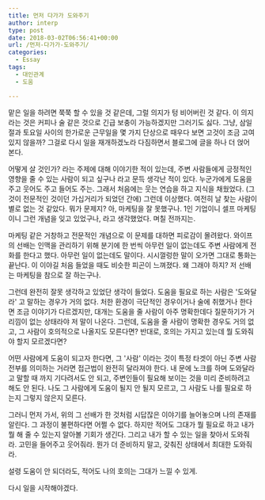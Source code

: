 ```yaml
---
title: 먼저 다가가 도와주기
author: interp
type: post
date: 2018-03-02T06:56:41+00:00
url: /먼저-다가가-도와주기/
categories:
  - Essay
tags:
  - 대인관계
  - 도움

---
```

맡은 일을 하려면 쭉쭉 할 수 있을 것 같은데, 그럴 의지가 텅 비어버린 것 같다. 이 의지라는 것은 커피나 술 같은 것으로 긴급 보충이 가능하겠지만 그러기도 싫다. 그냥, 삼일절과 토요일 사이의 한가로운 근무일을 몇 가지 단상으로 때우다 보면 고것이 조금 고여있지 않을까? 그걸로 다시 일을 재개하겠노라 다짐하면서 블로그에 글을 하나 더 얹어 본다.

어떻게 살 것인가? 라는 주제에 대해 이야기한 적이 있는데, 주변 사람들에게 긍정적인 영향을 줄 수 있는 사람이 되고 싶구나 라고 문득 생각난 적이 있다. 누군가에게 도움을 주고 웃어도 주고 들어도 주는. 그래서 처음에는 웃는 연습을 하고 지식을 채웠었다. (그것이 전문적인 것이던 가십거리가 되었던 간에) 그런데 이상했다. 여전히 날 찾는 사람이 별로 없는 것 같았다. 뭐가 문제지? 아, 마케팅을 잘 못했구나. 1인 기업이니 셀프 마케팅이니 그런 개념을 잊고 있었구나, 라고 생각했었다. 며칠 전까지는.

마케팅 같은 거창하고 전문적인 개념으로 이 문제를 대하면 피로감이 몰려왔다. 와이프의 선배는 인맥을 관리하기 위해 분기에 한 번씩 아무런 일이 없는데도 주변 사람에게 전화를 한다고 했다. 아무런 일이 없는데도 말이다. 시시껄렁한 말이 오가면 그대로 통화는 끝난다. 이 이야길 처음 들었을 때도 비슷한 피곤이 느껴졌다. 왜 그래야 하지? 저 선배는 마케팅을 참으로 잘 하는구나.

그런데 완전히 잘못 생각하고 있었단 생각이 들었다. 도움을 필요로 하는 사람은 '도와달라' 고 말하는 경우가 거의 없다. 처한 환경이 극단적인 경우이거나 술에 취했거나 한다면 조금 이야기가 다르겠지만, 대개는 도움을 줄 사람이 아주 명확한데다 질문하기가 거리낌이 없는 상태라야 저 말이 나온다. 그런데, 도움을 줄 사람이 명확한 경우도 거의 없고, 그 사람이 호의적으로 나올지도 모른다면? 반대로, 호의는 가지고 있는데 뭘 도와줘야 할지 모르겠다면?

어떤 사람에게 도움이 되고자 한다면, 그 '사람' 이라는 것이 특정 타겟이 아닌 주변 사람 전부를 의미하는 거라면 접근법이 완전히 달라져야 한다. 내 문에 노크를 하며 도와달라고 말할 때 까지 기다려서도 안 되고, 주변인들이 필요해 보이는 것을 미리 준비하려고 해도 안 된다. 나도 그 사람에게 도움이 될지 안 될지 모르고, 그 사람도 나를 필요로 하는지 그렇지 않은지 모른다.

그러니 먼저 가서, 위의 그 선배가 한 것처럼 시답잖은 이야기를 늘어놓으며 나의 존재를 알린다. 그 과정이 불편하다면 어쩔 수 없다. 하지만 적어도 그대가 뭘 필요로 하고 내가 뭘 해 줄 수 있는지 알아볼 기회가 생긴다. 그리고 내가 할 수 있는 일을 찾아서 도와줘라. 고민을 들어주고 웃어줘라. 뭔가 더 준비하지 말고, 갖춰진 상태에서 최대한 도와줘라.

설령 도움이 안 되더라도, 적어도 나의 호의는 그대가 느낄 수 있게.

다시 일을 시작해야겠다.
